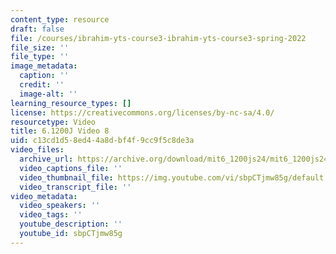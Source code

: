 ```yaml
---
content_type: resource
draft: false
file: /courses/ibrahim-yts-course3-ibrahim-yts-course3-spring-2022
file_size: ''
file_type: ''
image_metadata:
  caption: ''
  credit: ''
  image-alt: ''
learning_resource_types: []
license: https://creativecommons.org/licenses/by-nc-sa/4.0/
resourcetype: Video
title: 6.1200J Video 8
uid: c13cd1d5-8ed4-4a8d-bf4f-9cc9f5c8de3a
video_files:
  archive_url: https://archive.org/download/mit6_1200js24/mit6_1200js24_lec01_360p.mp4
  video_captions_file: ''
  video_thumbnail_file: https://img.youtube.com/vi/sbpCTjmw85g/default.jpg
  video_transcript_file: ''
video_metadata:
  video_speakers: ''
  video_tags: ''
  youtube_description: ''
  youtube_id: sbpCTjmw85g
---
```

